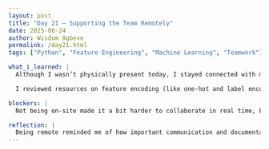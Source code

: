 ```yaml
---
layout: post
title: "Day 21 – Supporting the Team Remotely"
date: 2025-06-24
author: Wisdom Agbeve
permalink: /day21.html
tags: ["Python", "Feature Engineering", "Machine Learning", "Teamwork"]

what_i_learned: |
  Although I wasn’t physically present today, I stayed connected with my team virtually to keep our momentum going. I helped by reviewing some of our feature engineering code and suggesting improvements, especially around how we handle time-based variables like departure and arrival hours. I also supported the team with organizing our cleaned dataset and ensuring it’s ready for modeling.

  I reviewed resources on feature encoding (like one-hot and label encoding), and how to deal with categorical variables in flight data—such as airline names and airport codes. I also helped brainstorm the next steps for model evaluation, including what metrics we might want to use depending on the models we choose.

blockers: |
  Not being on-site made it a bit harder to collaborate in real time, but we managed to stay in sync through shared files and chat.

reflection: |
  Being remote reminded me of how important communication and documentation are in collaborative projects. I’m proud that I could still contribute to feature engineering tasks and planning, even from a distance. I’m looking forward to rejoining the team in person and continuing our progress on building effective machine learning models for flight delay prediction.
---
```

